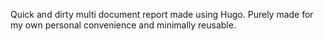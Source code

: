 Quick and dirty multi document report made using Hugo. Purely made for my own personal convenience and minimally reusable.
